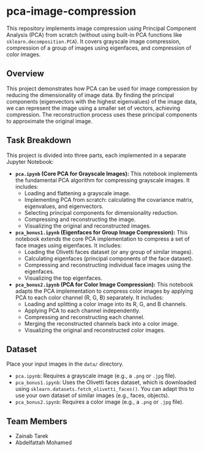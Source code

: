 # pca-image-compression

This repository implements image compression using Principal Component Analysis (PCA) from scratch (without using built-in PCA functions like `sklearn.decomposition.PCA`). It covers grayscale image compression, compression of a group of images using eigenfaces, and compression of color images.

## Overview

This project demonstrates how PCA can be used for image compression by reducing the dimensionality of image data. By finding the principal components (eigenvectors with the highest eigenvalues) of the image data, we can represent the image using a smaller set of vectors, achieving compression. The reconstruction process uses these principal components to approximate the original image.

## Task Breakdown

This project is divided into three parts, each implemented in a separate Jupyter Notebook:

*   **`pca.ipynb` (Core PCA for Grayscale Images):** This notebook implements the fundamental PCA algorithm for compressing grayscale images. It includes:
    *   Loading and flattening a grayscale image.
    *   Implementing PCA from scratch: calculating the covariance matrix, eigenvalues, and eigenvectors.
    *   Selecting principal components for dimensionality reduction.
    *   Compressing and reconstructing the image.
    *   Visualizing the original and reconstructed images.
*   **`pca_bonus1.ipynb` (Eigenfaces for Group Image Compression):** This notebook extends the core PCA implementation to compress a set of face images using eigenfaces. It includes:
    *   Loading the Olivetti faces dataset (or any group of similar images).
    *   Calculating eigenfaces (principal components of the face dataset).
    *   Compressing and reconstructing individual face images using the eigenfaces.
    *   Visualizing the top eigenfaces.
*   **`pca_bonus2.ipynb` (PCA for Color Image Compression):** This notebook adapts the PCA implementation to compress color images by applying PCA to each color channel (R, G, B) separately. It includes:
    *   Loading and splitting a color image into its R, G, and B channels.
    *   Applying PCA to each channel independently.
    *   Compressing and reconstructing each channel.
    *   Merging the reconstructed channels back into a color image.
    *   Visualizing the original and reconstructed color images.

## Dataset

Place your input images in the `data/` directory.

*   `pca.ipynb`: Requires a grayscale image (e.g., a `.png` or `.jpg` file).
*   `pca_bonus1.ipynb`: Uses the Olivetti faces dataset, which is downloaded using `sklearn.datasets.fetch_olivetti_faces()`. You can adapt this to use your own dataset of similar images (e.g., faces, objects).
*   `pca_bonus2.ipynb`: Requires a color image (e.g., a `.png` or `.jpg` file).


## Team Members

*   Zainab Tarek
*   Abdelfattah Mohamed

